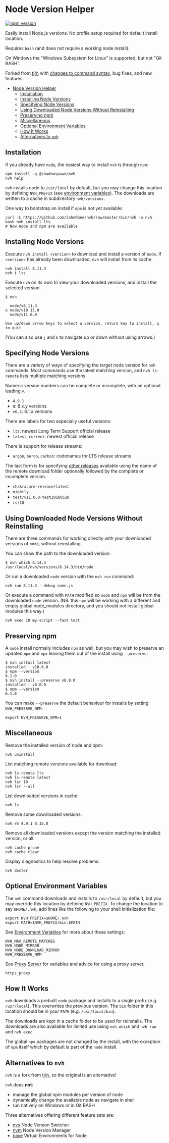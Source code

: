 # Node Version Helper

[![npm version](https://img.shields.io/npm/v/@shadowspawn/nvh.svg)](https://www.npmjs.com/package/@shadowspawn/nvh)

Easily install Node.js versions. No profile setup required for default install location.

Requires `bash` (and does not require a working node install).

On Windows the "Windows Subsystem for Linux" is supported, but not "Git BASH".

Forked from [tj/n](https://github.com/tj/n) with [changes to command syntax](docs/coming-from-n.md), bug fixes, and new features.

- [Node Version Helper](#node-version-helper)
    - [Installation](#installation)
    - [Installing Node Versions](#installing-node-versions)
    - [Specifying Node Versions](#specifying-node-versions)
    - [Using Downloaded Node Versions Without Reinstalling](#using-downloaded-node-versions-without-reinstalling)
    - [Preserving npm](#preserving-npm)
    - [Miscellaneous](#miscellaneous)
    - [Optional Environment Variables](#optional-environment-variables)
    - [How It Works](#how-it-works)
    - [Alternatives to `nvh`](#alternatives-to-nvh)

## Installation

If you already have `node`, the easiest way to install `nvh` is through `npm`:

    npm install -g @shadowspawn/nvh
    nvh help

`nvh` installs node to `/usr/local` by default, but you may change this location by defining `NVH_PREFIX` (see [environment variables](#optional-environment-variables)). The downloads are written to a cache in subdirectory `nvh/versions`.

One way to bootstrap an install if `npm` is not yet available:

    curl -L https://github.com/JohnRGee/nvh/raw/master/bin/nvh -o nvh
    bash nvh install lts
    # Now node and npm are available

## Installing Node Versions

Execute `nvh install <version>` to download and install a version of `node`. If `<version>` has already been downloaded, `nvh` will install from its cache.

    nvh install 8.11.3
    nvh i lts

Execute `nvh` on its own to view your downloaded versions, and install the selected version.

    $ nvh

      node/v8.11.3
    ο node/v10.15.0
      node/v11.6.0

    Use up/down arrow keys to select a version, return key to install, q to quit

(You can also use `j` and `k` to navigate up or down without using arrows.)

## Specifying Node Versions

There are a variety of ways of specifying the target node version for `nvh` commands. Most commands use the latest matching version, and  `nvh ls-remote` lists multiple matching versions.

Numeric version numbers can be complete or incomplete, with an optional leading `v`.

- `4.9.1`
- `8`: 8.x.y versions
- `v6.1`: 6.1.x versions

There are labels for two especially useful versions:

- `lts`: newest Long Term Support official release
- `latest`, `current`: newest official release

There is support for release streams:

- `argon`, `boron`, `carbon`: codenames for LTS release streams

The last form is for specifying [other releases](https://nodejs.org/download) available using the name of the remote download folder optionally followed by the complete or incomplete version.

- `chakracore-release/latest`
- `nightly`
- `test/v11.0.0-test20180528`
- `rc/10`

## Using Downloaded Node Versions Without Reinstalling

There are three commands for working directly with your downloaded versions of `node`, without reinstalling.

You can show the path to the downloaded version:

    $ nvh which 6.14.3
    /usr/local/nvh/versions/6.14.3/bin/node

Or run a downloaded `node` version with the `nvh run` command:

    nvh run 8.11.3 --debug some.js

Or execute a command with `PATH` modified so `node` and `npm` will be from the downloaded `node` version.
(NB: this `npm` will be working with a different and empty global node_modules directory, and you should not install global
modules this way.)

    nvh exec 10 my-script --fast test

## Preserving npm

A `node` install normally includes `npm` as well, but you may wish to preserve an updated `npm` and `npx` leaving them out of the install using `--preserve`:

    $ nvh install latest
    installed : v10.6.0
    $ npm --version
    6.1.0
    $ nvh install --preserve v8.0.0
    installed : v8.0.0
    $ npm --version
    6.1.0

You can make `--preserve` the default behaviour for installs by setting `NVH_PRESERVE_NPM`:

    export NVH_PRESERVE_NPM=1

## Miscellaneous

Remove the installed version of node and npm:

    nvh uninstall

List matching remote versions available for download:

    nvh ls-remote lts
    nvh ls-remote latest
    nvh lsr 10
    nvh lsr --all

List downloaded versions in cache:

    nvh ls

Remove some downloaded versions:

    nvh rm 4.9.1 8.15.0

Remove all downloaded versions except the version matching the installed version, or all:

    nvh cache prune
    nvh cache clear

Display diagnostics to help resolve problems:

    nvh doctor

## Optional Environment Variables

The `nvh` command downloads and installs to `/usr/local` by default, but you may override this location by defining `NVH_PREFIX`.
To change the location to say `$HOME/.nvh`, add lines like the following to your shell initialization file:

    export NVH_PREFIX=$HOME/.nvh
    export PATH=$NVH_PREFIX/bin:$PATH

See [Environment Variables](docs/environment-variables.md) for more about these settings:

    NVH_MAX_REMOTE_MATCHES
    NVH_NODE_MIRROR
    NVH_NODE_DOWNLOAD_MIRROR
    NVH_PRESERVE_NPM

See [Proxy Server](docs/proxy-server.md) for variables and advice for using a proxy server.

    https_proxy

## How It Works

`nvh` downloads a prebuilt `node` package and installs to a single prefix (e.g. `/usr/local`). This overwrites the previous version. The `bin` folder in this location should be in your `PATH` (e.g. `/usr/local/bin`).

The downloads are kept in a cache folder to be used for reinstalls. The downloads are also available for limited use using `nvh which` and `nvh run` and `nvh exec`.

The global `npm` packages are not changed by the install, with the
exception of `npm` itself which by default is part of the `node` install.

## Alternatives to `nvh`

`nvh` is a fork from [tj/n](https://github.com/tj/n), so the original is an alternative!

`nvh` does **not**:

- manage the global npm modules per version of node
- dynamically change the available node as navigate in shell
- run natively on Windows or in Git BASH

Three alternatives offering different feature sets are:

- [nvs](https://github.com/jasongin/nvs) Node Version Switcher
- [nvm](https://github.com/creationix/nvm) Node Version Manager
- [nave](https://github.com/isaacs/nave) Virtual Environments for Node
